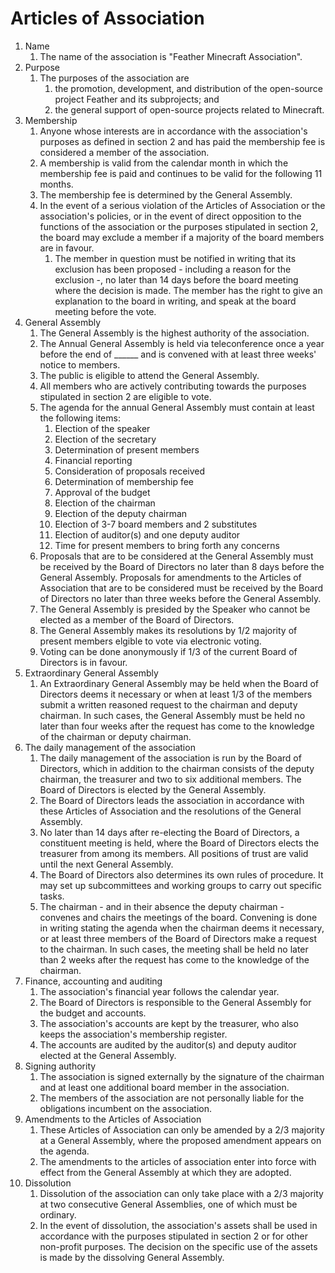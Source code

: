 # Articles of Association
1. Name
    1. The name of the association is "Feather Minecraft Association".
2. Purpose
    1. The purposes of the association are
        1. the promotion, development, and distribution of the open-source project Feather and its subprojects; and
        2. the general support of open-source projects related to Minecraft.
3. Membership
    1. Anyone whose interests are in accordance with the association's purposes as defined in section 2 and has paid the membership fee is considered a member of the association.
    2. A membership is valid from the calendar month in which the membership fee is paid and continues to be valid for the following 11 months.
    3. The membership fee is determined by the General Assembly.
    4. In the event of a serious violation of the Articles of Association or the association's policies, or in the event of direct opposition to the functions of the association or the purposes stipulated in section 2, the board may exclude a member if a majority of the board members are in favour.
        1. The member in question must be notified in writing that its exclusion has been proposed - including a reason for the exclusion -, no later than 14 days before the board meeting where the decision is made. The member has the right to give an explanation to the board in writing, and speak at the board meeting before the vote. 
4. General Assembly
    1. The General Assembly is the highest authority of the association.
    2. The Annual General Assembly is held via teleconference once a year before the end of ______ and is convened with at least three weeks' notice to members.
    3. The public is eligible to attend the General Assembly.
    4. All members who are actively contributing towards the purposes stipulated in section 2 are eligible to vote.
    5. The agenda for the annual General Assembly must contain at least the following items:
        1. Election of the speaker
        2. Election of the secretary
        3. Determination of present members
        4. Financial reporting
        5. Consideration of proposals received
        6. Determination of membership fee
        7. Approval of the budget
        8. Election of the chairman
        9. Election of the deputy chairman
        10. Election of 3-7 board members and 2 substitutes
        11. Election of auditor(s) and one deputy auditor
        12. Time for present members to bring forth any concerns
    6. Proposals that are to be considered at the General Assembly must be received by the Board of Directors no later than 8 days before the General Assembly. Proposals for amendments to the Articles of Association that are to be considered must be received by the Board of Directors no later than three weeks before the General Assembly.
    7. The General Assembly is presided by the Speaker who cannot be elected as a member of the Board of Directors.
    8. The General Assembly makes its resolutions by 1/2 majority of present members elgible to vote via electronic voting.
    9. Voting can be done anonymously if 1/3 of the current Board of Directors is in favour.
5. Extraordinary General Assembly
    1. An Extraordinary General Assembly may be held when the Board of Directors deems it necessary or when at least 1/3 of the members submit a written reasoned request to the chairman and deputy chairman. In such cases, the General Assembly must be held no later than four weeks after the request has come to the knowledge of the chairman or deputy chairman.
6. The daily management of the association
    1. The daily management of the association is run by the Board of Directors, which in addition to the chairman consists of the deputy chairman, the treasurer and two to six additional members. The Board of Directors is elected by the General Assembly.
    2. The Board of Directors leads the association in accordance with these Articles of Association and the resolutions of the General Assembly.
    3. No later than 14 days after re-electing the Board of Directors, a constituent meeting is held, where the Board of Directors elects the treasurer from among its members. All positions of trust are valid until the next General Assembly.
    4. The Board of Directors also determines its own rules of procedure. It may set up subcommittees and working groups to carry out specific tasks.
    5. The chairman - and in their absence the deputy chairman - convenes and chairs the meetings of the board. Convening is done in writing stating the agenda when the chairman deems it necessary, or at least three members of the Board of Directors make a request to the chairman. In such cases, the meeting shall be held no later than 2 weeks after the request has come to the knowledge of the chairman.
7. Finance, accounting and auditing
    1. The association's financial year follows the calendar year.
    2. The Board of Directors is responsible to the General Assembly for the budget and accounts.
    3. The association's accounts are kept by the treasurer, who also keeps the association's membership register.
    4. The accounts are audited by the auditor(s) and deputy auditor elected at the General Assembly.
8. Signing authority
    1. The association is signed externally by the signature of the chairman and at least one additional board member in the association.
    2. The members of the association are not personally liable for the obligations incumbent on the association.
9. Amendments to the Articles of Association
    1. These Articles of Association can only be amended by a 2/3 majority at a General Assembly, where the proposed amendment appears on the agenda.
    2. The amendments to the articles of association enter into force with effect from the General Assembly at which they are adopted.
10. Dissolution
    1. Dissolution of the association can only take place with a 2/3 majority at two consecutive General Assemblies, one of which must be ordinary.
    2. In the event of dissolution, the association's assets shall be used in accordance with the purposes stipulated in section 2 or for other non-profit purposes. The decision on the specific use of the assets is made by the dissolving General Assembly.

